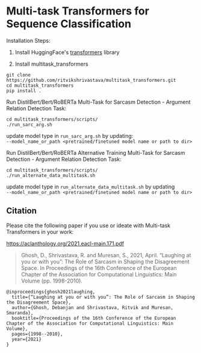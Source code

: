 # Multi-task Transformers for Sequence Classification

Installation Steps: <br>

1. Install HuggingFace's [transformers](https://github.com/huggingface/transformers) library

2. Install multitask_transformers <br>
```
git clone https://github.com/ritvikshrivastava/multitask_transformers.git
cd multitask_transformers
pip install .
```

Run DistilBert/Bert/RoBERTa Multi-Task for Sarcasm Detection - Argument Relation Detection Task: <br>

```
cd multitask_transformers/scripts/
./run_sarc_arg.sh
```
update model type in ``run_sarc_arg.sh`` by updating: <br> ``--model_name_or_path <pretrained/finetuned model name or path to dir>`` <br>

Run DistilBert/Bert/RoBERTa Alternative Training Multi-Task for Sarcasm Detection - Argument Relation Detection Task: <br>

```
cd multitask_transformers/scripts/
./run_alternate_data_multitask.sh
```
update model type in ``run_alternate_data_multitask.sh`` by updating <br> ``--model_name_or_path <pretrained/finetuned model name or path to dir>`` <br>

## Citation

Please cite the following paper if you use or ideate with Multi-task Transformers in your work:

https://aclanthology.org/2021.eacl-main.171.pdf

> Ghosh, D., Shrivastava, R. and Muresan, S., 2021, April. “Laughing at you or with you”: The Role of Sarcasm in Shaping the Disagreement Space. In Proceedings of the 16th Conference of the European Chapter of the Association for Computational Linguistics: Main Volume (pp. 1998-2010).

```
@inproceedings{ghosh2021laughing,
  title={“Laughing at you or with you”: The Role of Sarcasm in Shaping the Disagreement Space},
  author={Ghosh, Debanjan and Shrivastava, Ritvik and Muresan, Smaranda},
  booktitle={Proceedings of the 16th Conference of the European Chapter of the Association for Computational Linguistics: Main Volume},
  pages={1998--2010},
  year={2021}
}
```
